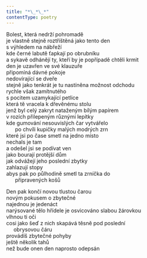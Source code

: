 ```yaml
---
title: "*\_*\_*"
contentType: poetry
---
```


<section>

Bolest, která nedrží pohromadě  
je vlastně stejně roztříštěná jako tento den  
s výhledem na nábřeží  
kde černé labutě ťapkají po obrubníku  
a sykavě odhánějí ty, kteří by je popřípadě chtěli krmit  
den je uzavřen ve své klauzuře  
připomíná dávné pokoje  
nedovírající se dveře  
stejně jako tenkrát je tu nastíněna možnost odchodu  
rychle však zamítnutého  
s pocitem uzamykající petlice  
která tě vracela k dřevěnému stolu  
jenž byl celý zakryt nataženým bílým papírem  
v rozích přilepeným různými lepítky  
kde gumování nesouvislých čar vytvářelo  
      po chvíli kupičky malých modrých zrn  
které jsi po čase smetl na jedno místo  
nechals je tam  
a odešel jsi se podívat ven  
jako bourají protější dům  
jak odvážejí jeho poslední zbytky  
zahlazují stopy  
abys pak po půlhodině smetl ta zrníčka do  
      připravených košů

Den pak končí novou tlustou čarou  
novým pokusem o zbytečné  
najednou je jedenáct  
narýsované tělo hřídele je osvicováno slabou žárovkou  
vlhnou ti oči  
cosi jako šeď z nich skapává těsně pod poslední  
     obrysovou čáru  
provádíš zbytečné pohyby  
ještě několik tahů  
než bude onen den naprosto odepsán

</section>
